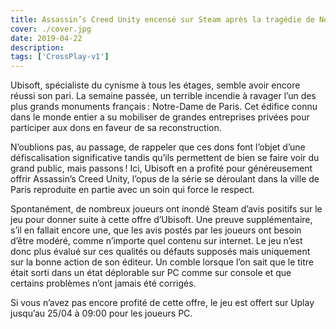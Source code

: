 ```yaml
---
title: Assassin’s Creed Unity encensé sur Steam après la tragédie de Notre-Dame de Paris
cover: ./cover.jpg
date: 2019-04-22
description: 
tags: ['CrossPlay-v1']
---
```

Ubisoft, spécialiste du cynisme à tous les étages, semble avoir encore réussi son pari. La semaine passée, un terrible incendie à ravager l’un des plus grands monuments français : Notre-Dame de Paris. Cet édifice connu dans le monde entier a su mobiliser de grandes entreprises privées pour participer aux dons en faveur de sa reconstruction.  

N’oublions pas, au passage, de rappeler que ces dons font l’objet d’une défiscalisation significative tandis qu’ils permettent de bien se faire voir du grand public, mais passons ! Ici, Ubisoft en a profité pour généreusement offrir Assassin’s Creed Unity, l’opus de la série se déroulant dans la ville de Paris reproduite en partie avec un soin qui force le respect. 

Spontanément, de nombreux joueurs ont inondé Steam d’avis positifs sur le jeu pour donner suite à cette offre d’Ubisoft. Une preuve supplémentaire, s’il en fallait encore une, que les avis postés par les joueurs ont besoin d’être modéré, comme n’importe quel contenu sur internet. Le jeu n’est donc plus évalué sur ces qualités ou défauts supposés mais uniquement sur la bonne action de son éditeur. Un comble lorsque l’on sait que le titre était sorti dans un état déplorable sur PC comme sur console et que certains problèmes n’ont jamais été corrigés. 

Si vous n’avez pas encore profité de cette offre, le jeu est offert sur Uplay jusqu’au 25/04 à 09:00 pour les joueurs PC. 

